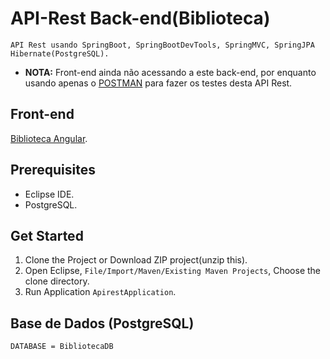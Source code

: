 # API-Rest Back-end(Biblioteca)

    API Rest usando SpringBoot, SpringBootDevTools, SpringMVC, SpringJPA Hibernate(PostgreSQL).
- **NOTA:** Front-end ainda não acessando a este back-end, por enquanto usando apenas o [POSTMAN](https://www.postman.com/downloads/) para fazer os testes desta API Rest.
    
## Front-end
 [Biblioteca Angular](https://github.com/gildo-farias/Angular_NodeJS). 
    
## Prerequisites
 - Eclipse IDE. 
 - PostgreSQL.
 
## Get Started
 1. Clone the Project or Download ZIP project(unzip this). 
 2. Open Eclipse, `File/Import/Maven/Existing Maven Projects`, Choose the clone directory.
 3. Run Application `ApirestApplication`.
 
## Base de Dados (PostgreSQL)
    DATABASE = BibliotecaDB

